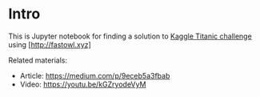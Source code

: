 # Intro

This is Jupyter notebook for finding a solution to [Kaggle Titanic challenge](https://www.google.com) using [http://fastowl.xyz]

Related materials:
* Article: https://medium.com/p/9eceb5a3fbab
* Video: https://youtu.be/kGZryodeVyM
